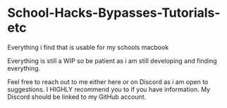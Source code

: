 # School-Hacks-Bypasses-Tutorials-etc
Everything i find that is usable for my schools macbook

Everything is still a WIP so be patient as i am still developing and finding everything.

Feel free to reach out to me either here or on Discord as i am open to suggestions. I HIGHLY recommend you to if you have information. My Discord should be linked to my GitHub account.
